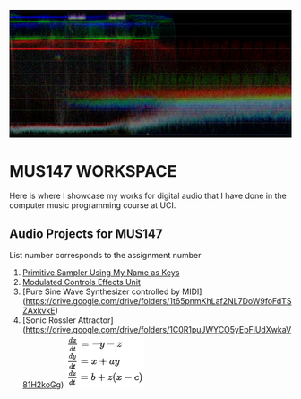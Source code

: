 ![Image](https://github.com/8ball55/digital-audio/blob/gh-pages/sqdgfrtu.PNG?raw=true)

# MUS147 WORKSPACE

Here is where I showcase my works for digital audio that I have done in the computer music programming course at UCI.

## Audio Projects for MUS147

List number corresponds to the assignment number

1. [Primitive Sampler Using My Name as Keys](https://drive.google.com/drive/folders/1W2wzaGslHM4pC3TvZFuXJVyvBTnKLqvf)
2. [Modulated Controls Effects Unit](https://drive.google.com/drive/folders/1k_BVvDLpl5A08NUDLfyOBWR4EjfRkdfA)
3. [Pure Sine Wave Synthesizer controlled by MIDI] (https://drive.google.com/drive/folders/1t65pnmKhLaf2NL7DoW9foFdTSZAxkvkE)
4. [Sonic Rossler Attractor] (https://drive.google.com/drive/folders/1C0R1puJWYCO5yEpFiUdXwkaV81H2koGg) ![Image](https://github.com/8ball55/digital-audio/blob/gh-pages/rossler.PNG?raw=true)
